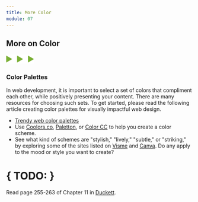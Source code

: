 ```yaml
---
title: More Color
module: 07
---
```


## More on Color
<img src="./../../../img/arrow-divider.svg" style="width: 75px; border: none;" />

### Color Palettes

In web development, it is important to select a set of colors that compliment each other, while positively presenting your content. There are many resources for choosing such sets. To get started, please read the following article creating color palettes for visually impactful web design.

- [Trendy web color palettes](http://www.awwwards.com/trendy-web-color-palettes-and-material-design-color-schemes-tools.html)
- Use [Coolors.co](https://coolors.co/app), [Paletton](http://paletton.com/), or [Color CC](https://color.adobe.com/create/color-wheel/) to help you create a color scheme.
- See what kind of schemes are "stylish," "lively," "subtle," or "striking," by exploring some of the sites listed on [Visme](http://blog.visme.co/website-color-schemes/) and [Canva](https://designschool.canva.com/blog/website-color-schemes/). Do any apply to the mood or style you want to create?


# { TODO: }
Read page 255-263 of Chapter 11 in [Duckett](https://github.com/Media-Ed-Online/intro-web-dev/issues/3).
